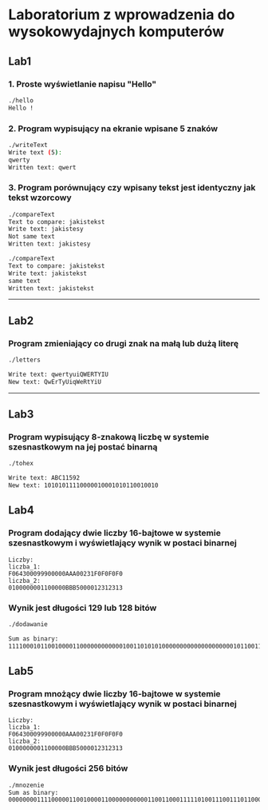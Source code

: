 # Laboratorium z wprowadzenia do wysokowydajnych komputerów

## Lab1

### 1. Proste wyświetlanie napisu "Hello"
```bash
./hello
Hello !
```

### 2. Program wypisujący na ekranie wpisane 5 znaków
```bash
./writeText
Write text (5):
qwerty
Written text: qwert
```

### 3. Program porównujący czy wpisany tekst jest identyczny jak tekst wzorcowy
```bash
./compareText
Text to compare: jakistekst
Write text: jakistesy
Not same text
Written text: jakistesy

./compareText
Text to compare: jakistekst
Write text: jakistekst
same text
Written text: jakistekst
```

---

## Lab2

### Program zmieniający co drugi znak na małą lub dużą literę
```bash
./letters

Write text: qwertyuiQWERTYIU
New text: QwErTyUiqWeRtYiU
```

---

## Lab3

### Program wypisujący 8-znakową liczbę w systemie szesnastkowym na jej postać binarną
```bash
./tohex

Write text: ABC11592
New text: 10101011110000010001010110010010
```

## Lab4

### Program dodający dwie liczby 16-bajtowe w systemie szesnastkowym i wyświetlający wynik w postaci binarnej
```
Liczby:
liczba_1:
F064300099900000AAA00231F0F0F0F0
liczba_2:
0100000001100000BBB5000012312313
```

### Wynik jest długości 129 lub 128 bitów

```bash
./dodawanie

Sum as binary:
11110001011001000011000000000000100110101010000000000000000000010110011001010101000000100011001000000011001000100001010000000011
```

## Lab5

### Program mnożący dwie liczby 16-bajtowe w systemie szesnastkowym i wyświetlający wynik w postaci binarnej
```
Liczby:
liczba_1:
F064300099900000AAA00231F0F0F0F0
liczba_2:
0100000001100000BBB5000012312313
```

### Wynik jest długości 256 bitów

```bash
./mnozenie
Sum as binary:
0000000011110000011001000011000000000001100110001111101001110011101100011001000011101110111010001010010001010100001011010011111110000111000101001010111001010110001010010001111101011010100000100010001001011101000011001011010011010000110000101011000111010000
```